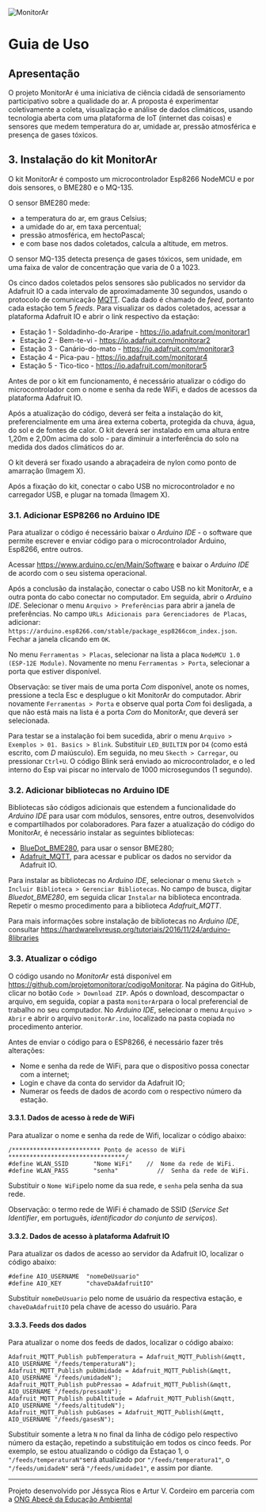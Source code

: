
![MonitorAr](https://github.com/projetomonitorar/monitorar/raw/master/img/monitorar_logo_600px.png "MonitoAr")

# Guia de Uso

## Apresentação
O projeto MonitorAr é uma iniciativa de ciência cidadã de sensoriamento participativo sobre a qualidade do ar. A proposta é experimentar coletivamente a coleta, visualização e análise de dados climáticos, usando tecnologia aberta com uma plataforma de IoT (internet das coisas) e sensores que medem temperatura do ar, umidade ar, pressão  atmosférica e presença de gases tóxicos.

## 3. Instalação do kit MonitorAr
O kit MonitorAr é composto um microcontrolador Esp8266 NodeMCU e por dois sensores, o BME280 e o MQ-135.

O sensor BME280 mede:
- a temperatura do ar, em graus Celsius;
- a umidade do ar, em taxa percentual;
- pressão atmosférica, em hectoPascal;
- e com base nos dados coletados, calcula a altitude, em metros.

O sensor MQ-135 detecta presença de gases tóxicos, sem unidade, em uma faixa de valor de concentração que varia de 0 a 1023.

Os cinco dados coletados pelos sensores são publicados no servidor da Adafruit IO a cada intervalo de aproximadamente 30 segundos, usando o protocolo de comunicação [MQTT](https://pt.wikipedia.org/wiki/MQTT). Cada dado é chamado de *feed*, portanto cada estação tem 5 *feeds*. Para visualizar os dados coletados, acessar a plataforma Adafruit IO e abrir o link respectivo da estação:
- Estação 1 - Soldadinho-do-Araripe - https://io.adafruit.com/monitorar1
- Estação 2 - Bem-te-vi - https://io.adafruit.com/monitorar2
- Estação 3 - Canário-do-mato - https://io.adafruit.com/monitorar3
- Estação 4 - Pica-pau - https://io.adafruit.com/monitorar4
- Estação 5 - Tico-tico - https://io.adafruit.com/monitorar5

Antes de por o kit em funcionamento, é necessário atualizar o código do microcontrolador com o nome e senha da rede WiFi, e dados de acessos da plataforma Adafruit IO.

Após a atualização do código, deverá ser feita a instalação do kit, preferencialmente em uma área externa coberta, protegida da chuva, água, do sol e de fontes de calor. O kit deverá ser instalado em uma altura entre 1,20m e 2,00m acima do solo - para diminuir a interferência do solo na medida dos dados climáticos do ar.

O kit deverá ser fixado usando a abraçadeira de nylon como ponto de amarração (Imagem X).

Após a fixação do kit, conectar o cabo USB no microcontrolador e no carregador USB, e plugar na tomada (Imagem X).

### 3.1. Adicionar ESP8266 no Arduino IDE  
Para atualizar o código é necessário baixar o *Arduino IDE* - o software que permite escrever e enviar código para o microcontrolador Arduino, Esp8266, entre outros.

Acessar https://www.arduino.cc/en/Main/Software e baixar o *Arduino IDE* de acordo com o seu sistema operacional. 

Após a conclusão da instalação, conectar o cabo USB no kit MonitorAr, e a outra ponta do cabo conectar no computador. Em seguida, abrir o *Arduino IDE*. 
Selecionar o menu `Arquivo > Preferências` para abrir a janela de preferências. No campo `URLs Adicionais para Gerenciadores de Placas`, adicionar: `https://arduino.esp8266.com/stable/package_esp8266com_index.json`. Fechar a janela clicando em `OK`.

No menu `Ferramentas > Placas`, selecionar na lista a placa `NodeMCU 1.0 (ESP-12E Module)`. Novamente no menu `Ferramentas > Porta`, selecionar a porta que estiver disponível.

Observação: se tiver mais de uma porta *Com* disponível, anote os nomes, pressione a tecla Esc e desplugue o kit MonitorAr do computador. Abrir novamente `Ferramentas > Porta` e observe qual porta *Com* foi desligada, a que não está mais na lista é a porta *Com* do MonitorAr, que deverá ser selecionada.

Para testar se a instalação foi bem sucedida, abrir o menu `Arquivo > Exemplos > 01. Basics > Blink`. Substituir `LED_BUILTIN` por `D4` (como está escrito, com *D* maiúsculo). Em seguida, no meu `Skecth > Carregar`, ou pressionar `Ctrl+U`. O código Blink será enviado ao microcontrolador, e o led interno do Esp vai piscar no intervalo de 1000 microsegundos (1 segundo). 

### 3.2. Adicionar bibliotecas no Arduino IDE
Bibliotecas são códigos adicionais que estendem a funcionalidade do *Arduino IDE* para usar com módulos, sensores, entre outros, desenvolvidos e compartilhados por colaboradores. Para fazer a atualização do código do MonitorAr, é necessário instalar as seguintes bibliotecas:

- [BlueDot_BME280](https://github.com/BlueDot-Arduino/BlueDot_BME280), para usar o sensor BME280;
- [Adafruit_MQTT](https://github.com/adafruit/Adafruit_MQTT_Library), para acessar e publicar os dados no servidor da Adafruit IO. 

Para instalar as bibliotecas no *Arduino IDE*, selecionar o menu `Sketch > Incluir Biblioteca > Gerenciar Bibliotecas`. No campo de busca, digitar *Bluedot_BME280*, em seguida clicar `Instalar` na biblioteca encontrada. Repetir o mesmo procedimento para a biblioteca *Adafruit_MQTT*. 

Para mais informações sobre instalação de bibliotecas no *Arduino IDE*, consultar https://hardwarelivreusp.org/tutoriais/2016/11/24/arduino-8libraries

### 3.3. Atualizar o código

O código usando no *MonitorAr* está disponível em https://github.com/projetomonitorar/codigoMonitorar. Na página do GitHub, clicar no botão `Code > Download ZIP`. Após o download, descompactar o arquivo, em seguida, copiar a pasta `monitorAr`para o local preferencial de trabalho no seu computador. No *Arduino IDE*, selecionar o menu `Arquivo > Abrir` e abrir o arquivo `monitorAr.ino`, localizado na pasta copiada no procedimento anterior.

Antes de enviar o código para o ESP8266, é necessário fazer três alterações:

- Nome e senha da rede de WiFi, para que o dispositivo possa conectar com a internet;
- Login e chave da conta do servidor da Adafruit IO;
- Numerar os feeds de dados de acordo com o respectivo número da estação.

#### 3.3.1. Dados de acesso à rede de WiFi

Para atualizar o nome e senha da rede de Wifi, localizar o código abaixo:
```
/************************* Ponto de acesso de WiFi *********************************/
#define WLAN_SSID       "Nome WiFi"    //  Nome da rede de WiFi.
#define WLAN_PASS       "senha"           //  Senha da rede de WiFi.
```
Substituir o `Nome WiFi`pelo nome da sua rede, e `senha` pela senha da sua rede. 

Observação: o termo rede de WiFi é chamado de SSID (*Service Set Identifier*, em português, *identificador do conjunto de serviços*).

#### 3.3.2. Dados de acesso à plataforma Adafruit IO

Para atualizar os dados de acesso ao servidor da Adafruit IO, localizar o código abaixo:
```
#define AIO_USERNAME  "nomeDeUsuario"
#define AIO_KEY       "chaveDaAdafruitIO"
```
Substituir `nomeDeUsuario` pelo nome de usuário da respectiva estação, e `chaveDaAdafruitIO` pela chave de acesso do usuário. Para 

#### 3.3.3. Feeds dos dados

Para atualizar o nome dos feeds de dados, localizar o código abaixo:
```
Adafruit_MQTT_Publish pubTemperatura = Adafruit_MQTT_Publish(&mqtt, AIO_USERNAME "/feeds/temperaturaN");
Adafruit_MQTT_Publish pubUmidade = Adafruit_MQTT_Publish(&mqtt, AIO_USERNAME "/feeds/umidadeN");
Adafruit_MQTT_Publish pubPressao = Adafruit_MQTT_Publish(&mqtt, AIO_USERNAME "/feeds/pressaoN");
Adafruit_MQTT_Publish pubAltitude = Adafruit_MQTT_Publish(&mqtt, AIO_USERNAME "/feeds/altitudeN");
Adafruit_MQTT_Publish pubGases = Adafruit_MQTT_Publish(&mqtt, AIO_USERNAME "/feeds/gasesN");
```

Substituir somente a letra `N` no final da linha de código pelo respectivo número da estação, repetindo a substituição em todos os cinco feeds. Por exemplo, se estou atualizando o código da Estaçao 1, o `"/feeds/temperaturaN"`será atualizado por `"/feeds/temperatura1"`, o `"/feeds/umidadeN"` será `"/feeds/umidade1"`, e assim por diante.

___

Projeto desenvolvido por Jéssyca Rios e Artur V. Cordeiro em parceria com a [ONG Abecê da Educação Ambiental](https://ongabcambiental.com)


